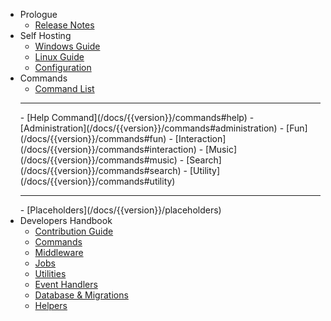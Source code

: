 - Prologue
    - [Release Notes](/docs/{{version}}/releases)
- Self Hosting
    - [Windows Guide](/docs/{{version}}/windows-guide)
    - [Linux Guide](/docs/{{version}}/linux-guide)
    - [Configuration](/docs/{{version}}/configuration)
- Commands
    - [Command List](/docs/{{version}}/command-list)
    <hr>
    - [Help Command](/docs/{{version}}/commands#help)
    - [Administration](/docs/{{version}}/commands#administration)
    - [Fun](/docs/{{version}}/commands#fun)
    - [Interaction](/docs/{{version}}/commands#interaction)
    - [Music](/docs/{{version}}/commands#music)
    - [Search](/docs/{{version}}/commands#search)
    - [Utility](/docs/{{version}}/commands#utility)
    <hr>
    - [Placeholders](/docs/{{version}}/placeholders)
- Developers Handbook
    - [Contribution Guide](/docs/{{version}}/contributions)
    - [Commands](/docs/{{version}}/comming-soon)
    - [Middleware](/docs/{{version}}/comming-soon)
    - [Jobs](/docs/{{version}}/comming-soon)
    - [Utilities](/docs/{{version}}/comming-soon)
    - [Event Handlers](/docs/{{version}}/comming-soon)
    - [Database & Migrations](/docs/{{version}}/comming-soon)
    - [Helpers](/docs/{{version}}/comming-soon)

